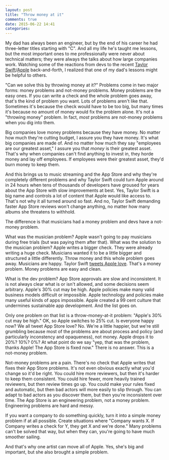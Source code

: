 ```yaml
---
layout: post
title: "Throw money at it"
comments: true
date: 2015-06-22 14:41
categories: 
---
```


My dad has always been an engineer, but by the end of his career he had three-letter titles starting with "C". And all my life he's taught me lessons, but the most important ones to me professionally were never about technical matters; they were always the talks about how large companies work. Watching some of the reactions from devs to the recent [Taylor Swift](http://taylorswift.tumblr.com/post/122071902085/to-apple-love-taylor)/[Apple](https://twitter.com/cue/status/612824775220555776) back-and-forth, I realized that one of my dad's lessons might be helpful to others.<!-- more -->

"Can we solve this by throwing money at it?" Problems come in two major forms: money problems and not-money problems. Money problems are the easy ones. If you can write a check and the whole problem goes away, that's the kind of problem you want. Lots of problems aren't like that. Sometimes it's because the check would have to be too big, but many times it's because no amount of money would fix the problem alone. It's not a "throwing money" problem. In fact, *most* problems are not-money problems when you dig into them.

Big companies love money problems because they have money. No matter how much they're cutting budget, I assure you they have money. It's what big companies are made of. And no matter how much they say "employees are our greatest asset," I assure you that *money* is their greatest asset. That's why when companies can't find anything to invest in, they horde money and lay off employees. If employees were their greatest asset, they'd burn money to keep them.

And this brings us to music streaming and the App Store and why they're completely different problems and why Taylor Swift could turn Apple around in 24 hours when tens of thousands of developers have groused for years about the App Store with slow improvements at best. Yes, Taylor Swift is a big name and controls a lot of content that Apple would like access to. That's not why it all turned around so fast. And no, Taylor Swift demanding faster App Store reviews won't change anything, no matter how many albums she threatens to withhold.

The difference is that musicians had a money problem and devs have a not-money problem.

What was the musician problem? Apple wasn't going to pay musicians during free trials (but was paying them after that). What was the solution to the musician problem? Apple writes a bigger check. They were already writing a huge check. Musicians wanted it to be a little bigger and structured a little differently. Throw money and this whole problem goes away. Musicians are happy. Taylor Swift [tweets Apple love](https://twitter.com/taylorswift13/status/612841136311390209). That's a money problem. Money problems are easy and clean.

What is the dev problem? App Store approvals are slow and inconsistent. It is not always clear what is or isn't allowed, and some decisions seem arbitrary. Apple's 30% cut may be high. Apple policies make many valid business models difficult or impossible. Apple technology and policies make many useful kinds of apps impossible. Apple created a 99 cent culture that undermines sustainable app development. And the list goes on.

Only one problem on that list is a throw-money-at-it problem: "Apple's 30% cut may be high." OK, so Apple switches to 25% cut. Is everyone happy now? We all tweet App Store love? No. We're a little happier, but we're still grumbling because most of the problems are about process and policy (and particularly inconstency and opaqueness), not money. Apple drops it to 20%? 10%? 0%? At what point do we say "yep, that was the problem, thanks Apple! The App Store is fixed now." There is no answer. This is a not-money problem.

Not-money problems are a pain. There's no check that Apple writes that fixes their App Store problems. It's not even obvious exactly what you'd change so it'd be right. You could hire more reviewers, but then it's harder to keep them consistent. You could hire fewer, more heavily trained reviewers, but then review times go up. You could make your rules fixed and automatic, but then bad actors will more easily to slip through. You can adapt to bad actors as you discover them, but then you're inconsistent over time. The App Store is an engineering problem, not a money problem. Engineering problems are hard and messy.

If you want a company to do something quickly, turn it into a simple money problem if at all possible. Create situations where "Company wants X. If Company writes a check for Y, they get X and we're done." Many problems can't be solved that way, but when they can, you're going to have much smoother sailing.

And that's why one artist can move all of Apple. Yes, she's big and important, but she also brought a simple problem.